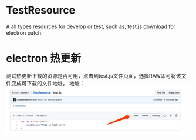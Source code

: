 # TestResource
A all types resources for develop or test, such as, test.js download for electron patch.

# electron 热更新  
测试热更新下载的资源是否可用，点击到test.js文件页面，选择RAW即可将该文件变成可下载的文件地址。
地址：
![img](1560330053502.jpg)
